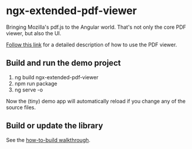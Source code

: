 # ngx-extended-pdf-viewer

Bringing Mozilla's pdf.js to the Angular world. That's not only the core PDF viewer, but also the UI.

[Follow this link](projects/ngx-extended-pdf-viewer/README.md) for a detailed description of how to use the PDF viewer.

## Build and run the demo project

1.  ng build ngx-extended-pdf-viewer
2.  npm run package
3.  ng serve -o

Now the (tiny) demo app will automatically reload if you change any of the source files.

## Build or update the library

See the [how-to-build walkthrough](projects/ngx-extended-pdf-viewer/how-to-build.md).
